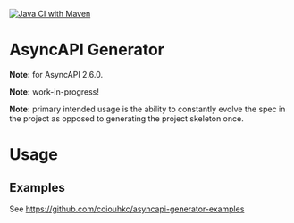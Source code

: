 [![Java CI with Maven](https://github.com/coiouhkc/asyncapi-generator/actions/workflows/maven.yml/badge.svg?branch=main)](https://github.com/coiouhkc/asyncapi-generator/actions/workflows/maven.yml)

# AsyncAPI Generator

**Note:** for AsyncAPI 2.6.0.

**Note:** work-in-progress!

**Note:** primary intended usage is the ability to constantly evolve the spec in the project as opposed to generating the project skeleton once.

# Usage

## Examples
See https://github.com/coiouhkc/asyncapi-generator-examples